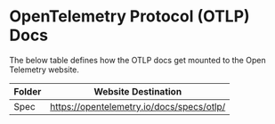 # OpenTelemetry Protocol (OTLP) Docs

The below table defines how the OTLP docs get mounted to the Open Telemetry website.

|Folder|Website Destination|
| --- | --- |
|Spec | https://opentelemetry.io/docs/specs/otlp/|